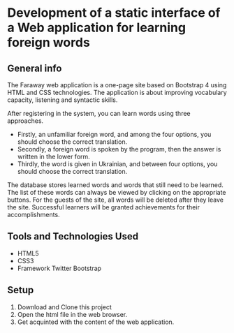 <h1>Development of a static interface of a Web application for learning foreign words</h1>

## General info


The Faraway web application is a one-page site based on Bootstrap 4 using HTML and CSS technologies. The application is about improving vocabulary capacity, listening and syntactic skills. 

After registering in the system, you can learn words using three approaches. 

- Firstly, an unfamiliar foreign word, and among the four options, you should choose the correct translation. 
- Secondly, a foreign word is spoken by the program, then the answer is written in the lower form. 
- Thirdly, the word is given in Ukrainian, and between four options, you should choose the correct translation. 

The database stores learned words and words that still need to be learned. The list of these words can always be viewed by clicking on the appropriate buttons. For the guests of the site, all words will be deleted after they leave the site. Successful learners will be granted achievements for their accomplishments.	

## Tools and Technologies Used

* HTML5
* CSS3
* Framework Twitter Bootstrap

## Setup

1. Download and Clone this project
2. Open the html file in the web browser.
2. Get acquinted with the content of the web application.






